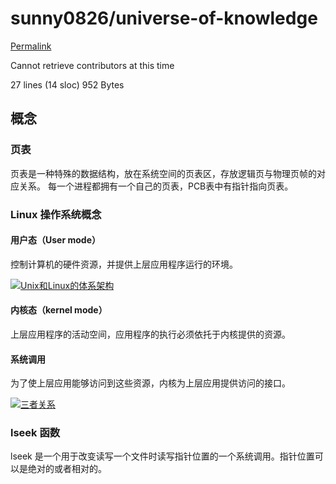 # sunny0826/universe-of-knowledge

[Permalink](https://github.com/sunny0826/universe-of-knowledge/blob/a065dd75bbe1a75c388662bd4362ddf94bcc2526/concepts.md)

Cannot retrieve contributors at this time

 27 lines \(14 sloc\) 952 Bytes

## 概念

### 页表

页表是一种特殊的数据结构，放在系统空间的页表区，存放逻辑页与物理页帧的对应关系。 每一个进程都拥有一个自己的页表，PCB表中有指针指向页表。

### Linux 操作系统概念

#### 用户态（User mode）

控制计算机的硬件资源，并提供上层应用程序运行的环境。

[![Unix&#x548C;Linux&#x7684;&#x4F53;&#x7CFB;&#x67B6;&#x6784;](https://camo.githubusercontent.com/ef098375c0b0f6e3e8b66102bd842978059c8b86/68747470733a2f2f747661342e73696e61696d672e636e2f6c617267652f61643566626636356c7931676a326f7778723867726a323061363039726d78672e6a7067)](https://camo.githubusercontent.com/ef098375c0b0f6e3e8b66102bd842978059c8b86/68747470733a2f2f747661342e73696e61696d672e636e2f6c617267652f61643566626636356c7931676a326f7778723867726a323061363039726d78672e6a7067)

#### 内核态（kernel mode）

上层应用程序的活动空间，应用程序的执行必须依托于内核提供的资源。

#### 系统调用

为了使上层应用能够访问到这些资源，内核为上层应用提供访问的接口。

[![&#x4E09;&#x8005;&#x5173;&#x7CFB;](https://camo.githubusercontent.com/2d6d337612d9e85e65a9524e9407bdbe99d3294c/68747470733a2f2f74766178312e73696e61696d672e636e2f6c617267652f61643566626636356c7931676a32703570637068786a323135383062383737612e6a7067)](https://camo.githubusercontent.com/2d6d337612d9e85e65a9524e9407bdbe99d3294c/68747470733a2f2f74766178312e73696e61696d672e636e2f6c617267652f61643566626636356c7931676a32703570637068786a323135383062383737612e6a7067)

### lseek 函数

lseek 是一个用于改变读写一个文件时读写指针位置的一个系统调用。指针位置可以是绝对的或者相对的。

